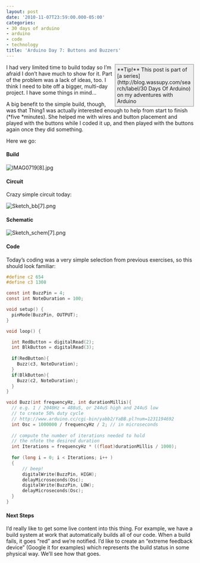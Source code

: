 ```yaml
---
layout: post
date: '2010-11-07T23:59:00.000-05:00'
categories:
- 30 days of arduino
- arduino
- code
- technology
title: 'Arduino Day 7: Buttons and Buzzers'
---
```


<div style="border-bottom: #888 1px solid; border-left: #888 1px solid; padding-bottom: 5px; background-color: #eee; margin: 0px auto; padding-left: 5px; width: 200px; padding-right: 5px; float: right; border-top: #888 1px solid; border-right: #888 1px solid; padding-top: 5px;">**Tip!** This post is part of [a series](http://blog.wassupy.com/search/label/30 Days Of Arduino) on my adventures with Arduino</div>

I had very limited time to build today so I’m afraid I don’t have much to show for it. Part of the problem was a lack of ideas, too. I think I need to bite off a bigger, multi-day project. I have some things in mind...

A big benefit to the simple build, though, was that Thing1 was actually interested enough to help from start to finish (*five *minutes). She helped me with wires and button placement and played with the buttons while I coded it up, and then played with the buttons again once they did something.

Here we go:  

  <h4>Build</h4>

![IMAG0719[8].jpg](/assets/2010/IMAG0719[8].jpg)  <h4>Circuit</h4>

Crazy simple circuit today:

![Sketch_bb[7].png](/assets/2010/Sketch_bb[7].png)  <h4>Schematic</h4>

![Sketch_schem[7].png](/assets/2010/Sketch_schem[7].png)  <h4>Code</h4>

Today’s coding was a very simple selection from previous exercises, so this should look familiar:
```c
#define c2 654
#define c3 1308

const int BuzzPin = 4;
const int NoteDuration = 100; 

void setup() {
  pinMode(BuzzPin, OUTPUT);  
}

void loop() {

  int RedButton = digitalRead(2);  
  int BlkButton = digitalRead(3);  
  
  if(RedButton){
    Buzz(c3, NoteDuration);
  }
  if(BlkButton){
    Buzz(c2, NoteDuration); 
  }
}

void Buzz(int frequencyHz, int durationMillis){
  // e.g. 1 / 2048Hz = 488uS, or 244uS high and 244uS low
  // to create 50% duty cycle
  // http://www.arduino.cc/cgi-bin/yabb2/YaBB.pl?num=1231194692
  int Osc = 1000000 / frequencyHz / 2; // in microseconds
  
  // compute the number of iterations needed to hold
  // the nfote the desired duration
  int Iterations = frequencyHz * ((float)durationMillis / 1000);
  
  for (long i = 0; i < Iterations; i++ )
  {
      // beep!
      digitalWrite(BuzzPin, HIGH);
      delayMicroseconds(Osc);
      digitalWrite(BuzzPin, LOW);
      delayMicroseconds(Osc);
  }  
}
```



<h4>Next Steps</h4>


I’d really like to get some live content into this thing. For example, we have a build system at work that automatically builds all of our code. When a build fails, it goes “red” and we’re notified. I’d like to create an “extreme feedback device” (Google it for examples) which represents the build status in some physical way. We’ll see how that goes.